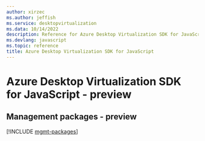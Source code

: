 ```yaml
---
author: xirzec
ms.author: jeffish
ms.service: desktopvirtualization
ms.data: 10/14/2022
description: Reference for Azure Desktop Virtualization SDK for JavaScript
ms.devlang: javascript
ms.topic: reference
title: Azure Desktop Virtualization SDK for JavaScript
---
```

# Azure Desktop Virtualization SDK for JavaScript - preview

## Management packages - preview
[!INCLUDE [mgmt-packages](desktop-virtualization-mgmt-index.md)]
